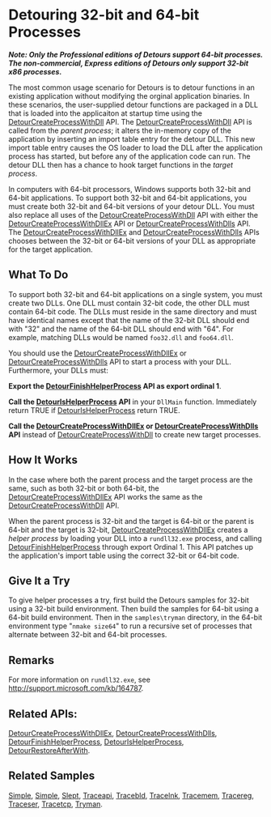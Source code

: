 Detouring 32-bit and 64-bit Processes
=====================================

***Note: Only the Professional editions of Detours support 64-bit
processes. The non-commercial, Express editions of Detours only support
32-bit x86 processes.***

The most common usage scenario for Detours is to detour functions in an
existing application without modifying the orginal application binaries.
In these scenarios, the user-supplied detour functions are packaged in a
DLL that is loaded into the applicaiton at startup time using the
[DetourCreateProcessWithDll](DetourCreateProcessWithDll) API.
The [DetourCreateProcessWithDll](DetourCreateProcessWithDll) API
is called from the *parent process*; it alters the in-memory copy of the
application by inserting an import table entry for the detour DLL. This
new import table entry causes the OS loader to load the DLL after the
application process has started, but before any of the application code
can run. The detour DLL then has a chance to hook target functions in
the *target process*.

In computers with 64-bit processors, Windows supports both 32-bit and
64-bit applications. To support both 32-bit and 64-bit applications, you
must create both 32-bit and 64-bit versions of your detour DLL. You must
also replace all uses of the
[DetourCreateProcessWithDll](DetourCreateProcessWithDll) API
with either the
[DetourCreateProcessWithDllEx](DetourCreateProcessWithDllEx) API
or [DetourCreateProcessWithDlls](DetourCreateProcessWithDlls)
API. The
[DetourCreateProcessWithDllEx](DetourCreateProcessWithDllEx) and
[DetourCreateProcessWithDlls](DetourCreateProcessWithDlls) APIs
chooses between the 32-bit or 64-bit versions of your DLL as appropriate
for the target application.

What To Do
----------

To support both 32-bit and 64-bit applications on a single system, you
must create two DLLs. One DLL must contain 32-bit code, the other DLL
must contain 64-bit code. The DLLs must reside in the same directory and
must have identical names except that the name of the 32-bit DLL should
end with "32" and the name of the 64-bit DLL should end with "64". For
example, matching DLLs would be named `foo32.dll` and `foo64.dll`.

You should use the
[DetourCreateProcessWithDllEx](DetourCreateProcessWithDllEx) or
[DetourCreateProcessWithDlls](DetourCreateProcessWithDlls) API
to start a process with your DLL. Furthermore, your DLLs must:

**Export the
[DetourFinishHelperProcess](DetourFinishHelperProcess) API as
export ordinal 1**.

**Call the [DetourIsHelperProcess](DetourIsHelperProcess) API**
in your `DllMain` function. Immediately return TRUE if
[DetourIsHelperProcess](DetourIsHelperProcess) return TRUE.

**Call the
[DetourCreateProcessWithDllEx](DetourCreateProcessWithDllEx) or
[DetourCreateProcessWithDlls](DetourCreateProcessWithDlls) API**
instead of
[DetourCreateProcessWithDll](DetourCreateProcessWithDll) to
create new target processes.

How It Works
------------

In the case where both the parent process and the target process are the
same, such as both 32-bit or both 64-bit, the
[DetourCreateProcessWithDllEx](DetourCreateProcessWithDllEx) API
works the same as the
[DetourCreateProcessWithDll](DetourCreateProcessWithDll) API.

When the parent process is 32-bit and the target is 64-bit or the parent
is 64-bit and the target is 32-bit,
[DetourCreateProcessWithDllEx](DetourCreateProcessWithDllEx)
creates a *helper process* by loading your DLL into a `rundll32.exe`
process, and calling
[DetourFinishHelperProcess](DetourFinishHelperProcess) through
export Ordinal 1. This API patches up the application's import table
using the correct 32-bit or 64-bit code.

Give It a Try
-------------

To give helper processes a try, first build the Detours samples for
32-bit using a 32-bit build environment. Then build the samples for
64-bit using a 64-bit build environment. Then in the `samples\tryman`
directory, in the 64-bit environment type "`nmake size64`" to run a
recursive set of processes that alternate between 32-bit and 64-bit
processes.

Remarks
-------

For more information on `rundll32.exe`, see
<http://support.microsoft.com/kb/164787>.

Related APIs:
-------------

[DetourCreateProcessWithDllEx](DetourCreateProcessWithDllEx),
[DetourCreateProcessWithDlls](DetourCreateProcessWithDlls),
[DetourFinishHelperProcess](DetourFinishHelperProcess),
[DetourIsHelperProcess](DetourIsHelperProcess),
[DetourRestoreAfterWith](DetourRestoreAfterWith).

Related Samples
---------------

[Simple](SampleFindFunc), [Simple](SampleSimple),
[Slept](SampleSlept), [Traceapi](SampleTraceapi),
[Tracebld](SampleTracebld), [Tracelnk](SampleTracelnk),
[Tracemem](SampleTracemem), [Tracereg](SampleTracereg),
[Traceser](SampleTraceser), [Tracetcp](SampleTracetcp),
[Tryman](SampleTryman).
